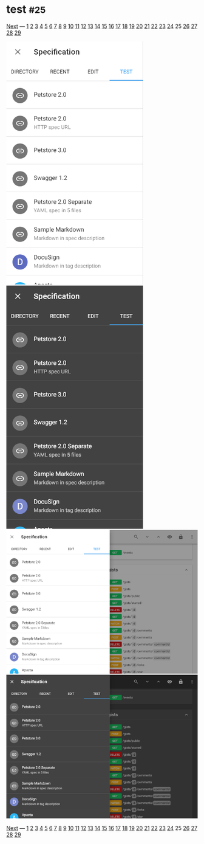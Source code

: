 # test <small>#25</small>

[Next](./26_methods.md) &mdash; [1](./01_loading.md) [2](./02_landing.md) [3](./03_download.md) [4](./04_generator.md) [5](./05_language.md) [6](./06_options.md) [7](./07_menu.md) [8](./08_view.md) [9](./09_wide.md) [10](./10_summary+paths.md) [11](./11_summary.md) [12](./12_operations.md) [13](./13_table.md) [14](./14_right.md) [15](./15_request.md) [16](./16_code.md) [17](./17_method.md) [18](./18_status.md) [19](./19_header.md) [20](./20_left.md) [21](./21_categories.md) [22](./22_recent.md) [23](./23_edit.md) [24](./24_fullscreen.md) 25 [26](./26_methods.md) [27](./27_statuses.md) [28](./28_headers.md) [29](./29_about.md) 

![](./images/light_xs_25_test.png)![](./images/dark_xs_25_test.png)![](./images/light_md_25_test.png)![](./images/dark_md_25_test.png)

[Next](./26_methods.md) &mdash; [1](./01_loading.md) [2](./02_landing.md) [3](./03_download.md) [4](./04_generator.md) [5](./05_language.md) [6](./06_options.md) [7](./07_menu.md) [8](./08_view.md) [9](./09_wide.md) [10](./10_summary+paths.md) [11](./11_summary.md) [12](./12_operations.md) [13](./13_table.md) [14](./14_right.md) [15](./15_request.md) [16](./16_code.md) [17](./17_method.md) [18](./18_status.md) [19](./19_header.md) [20](./20_left.md) [21](./21_categories.md) [22](./22_recent.md) [23](./23_edit.md) [24](./24_fullscreen.md) 25 [26](./26_methods.md) [27](./27_statuses.md) [28](./28_headers.md) [29](./29_about.md) 
